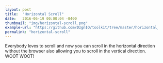 ```yaml
---
layout: post
title:  "Horizontal Scroll"
date:   2016-06-19 00:00:04 -0400
thumbnail: "img/horizontal-scroll.png"
example-url: "https://github.com/DzgnIO/toolkit/tree/master/horizontal_scroll_nav"
permalink: "horizontal-scroll"
---
```


Everybody loves to scroll and now you can scroll in the horizontal direction without the browser also allowing you to scroll in the vertical direction. WOOT WOOT!